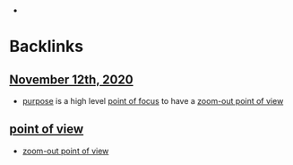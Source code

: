 - 

# Backlinks
## [November 12th, 2020](<November 12th, 2020.md>)
- [purpose](<purpose.md>) is a high level [point of focus](<point of focus.md>) to have a [zoom-out point of view](<zoom-out point of view.md>)

## [point of view](<point of view.md>)
- [zoom-out point of view](<zoom-out point of view.md>)

